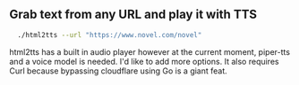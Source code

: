 ## Grab text from any URL and play it with TTS

```sh
  ./html2tts --url "https://www.novel.com/novel"
```

html2tts has a built in audio player however at the current moment,
piper-tts and a voice model is needed. I'd like to add more options. It
also requires Curl because bypassing cloudflare using Go is a giant feat.
